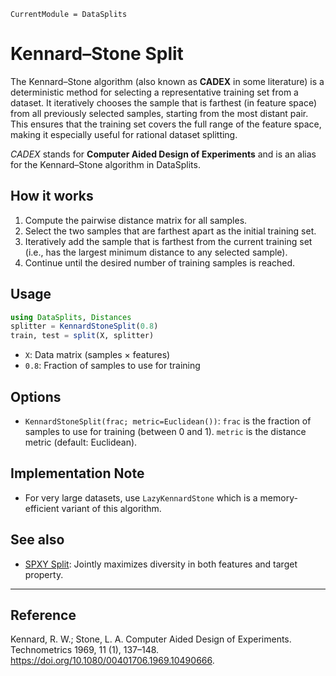 ```@meta
CurrentModule = DataSplits
```

# Kennard–Stone Split

The Kennard–Stone algorithm (also known as **CADEX** in some literature) is a deterministic method for selecting a representative training set from a dataset. It iteratively chooses the sample that is farthest (in feature space) from all previously selected samples, starting from the most distant pair. This ensures that the training set covers the full range of the feature space, making it especially useful for rational dataset splitting.

*CADEX* stands for **Computer Aided Design of Experiments** and is an alias for the Kennard–Stone algorithm in DataSplits.

## How it works

1. Compute the pairwise distance matrix for all samples.
2. Select the two samples that are farthest apart as the initial training set.
3. Iteratively add the sample that is farthest from the current training set (i.e., has the largest minimum distance to any selected sample).
4. Continue until the desired number of training samples is reached.

## Usage

```julia
using DataSplits, Distances
splitter = KennardStoneSplit(0.8)
train, test = split(X, splitter)
```

- `X`: Data matrix (samples × features)
- `0.8`: Fraction of samples to use for training

## Options

- `KennardStoneSplit(frac; metric=Euclidean())`: `frac` is the fraction of samples to use for training (between 0 and 1). `metric` is the distance metric (default: Euclidean).

## Implementation Note

- For very large datasets, use `LazyKennardStone` which is a memory-efficient variant of this algorithm.

## See also

- [SPXY Split](09-spxy.md): Jointly maximizes diversity in both features and target property.

---

## Reference

Kennard, R. W.; Stone, L. A. Computer Aided Design of Experiments. Technometrics 1969, 11 (1), 137–148. <https://doi.org/10.1080/00401706.1969.10490666>.
